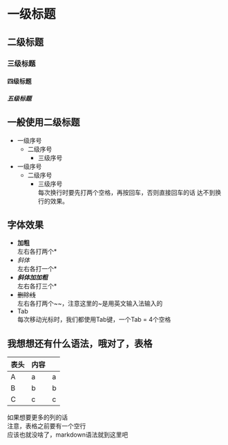 # 一级标题  
## 二级标题  
### 三级标题  
#### 四级标题  
##### 五级标题  


## 一般使用二级标题  
* 一级序号  
    * 二级序号  
        * 三级序号  
* 一级序号  
    * 二级序号  
        * 三级序号  
            每次换行时要先打两个空格，再按回车，否则直接回车的话
            达不到换行的效果。

## 字体效果  
* **加粗**  
    左右各打两个*
* *斜体*  
    左右各打一个*  
* ***斜体加加粗***  
    左右各打三个*  
* ~~删除线~~  
    左右各打两个~~，注意这里的~是用英文输入法输入的  
* Tab  
    每次移动光标时，我们都使用Tab键，一个Tab = 4个空格  

## 我想想还有什么语法，哦对了，表格  

| 表头 | 内容 | |
| --- | --- | --- |
| A | a | a |
| B | b | b |
| C | c | c | 
如果想要更多的列的话   
注意，表格之前要有一个空行  
应该也就没啥了，markdown语法就到这里吧 
 